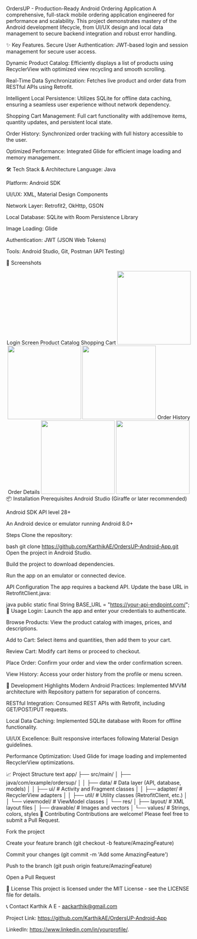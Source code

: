 OrdersUP - Production-Ready Android Ordering Application
A comprehensive, full-stack mobile ordering application engineered for performance and scalability. This project demonstrates mastery of the Android development lifecycle, from UI/UX design and local data management to secure backend integration and robust error handling.

✨ Key Features.
Secure User Authentication: JWT-based login and session management for secure user access.

Dynamic Product Catalog: Efficiently displays a list of products using RecyclerView with optimized view recycling and smooth scrolling.

Real-Time Data Synchronization: Fetches live product and order data from RESTful APIs using Retrofit.

Intelligent Local Persistence: Utilizes SQLite for offline data caching, ensuring a seamless user experience without network dependency.

Shopping Cart Management: Full cart functionality with add/remove items, quantity updates, and persistent local state.

Order History: Synchronized order tracking with full history accessible to the user.

Optimized Performance: Integrated Glide for efficient image loading and memory management.

🛠️ Tech Stack & Architecture
Language: Java

Platform: Android SDK

UI/UX: XML, Material Design Components

Network Layer: Retrofit2, OkHttp, GSON

Local Database: SQLite with Room Persistence Library

Image Loading: Glide

Authentication: JWT (JSON Web Tokens)

Tools: Android Studio, Git, Postman (API Testing)

📸 Screenshots
<div align="center">
Login Screen	Product Catalog	Shopping Cart
<img src="screenshots/login.png" width="200">	<img src="screenshots/products.png" width="200">	<img src="screenshots/cart.png" width="200">
Order History	Order Details
<img src="screenshots/orders.png" width="200">	<img src="screenshots/order_detail.png" width="200">
</div>
📦 Installation
Prerequisites
Android Studio (Giraffe or later recommended)

Android SDK API level 28+

An Android device or emulator running Android 8.0+

Steps
Clone the repository:

bash
git clone https://github.com/KarthikAE/OrdersUP-Android-App.git
Open the project in Android Studio.

Build the project to download dependencies.

Run the app on an emulator or connected device.

API Configuration
The app requires a backend API. Update the base URL in RetrofitClient.java:

java
public static final String BASE_URL = "https://your-api-endpoint.com/";
🚀 Usage
Login: Launch the app and enter your credentials to authenticate.

Browse Products: View the product catalog with images, prices, and descriptions.

Add to Cart: Select items and quantities, then add them to your cart.

Review Cart: Modify cart items or proceed to checkout.

Place Order: Confirm your order and view the order confirmation screen.

View History: Access your order history from the profile or menu screen.

🔧 Development Highlights
Modern Android Practices: Implemented MVVM architecture with Repository pattern for separation of concerns.

RESTful Integration: Consumed REST APIs with Retrofit, including GET/POST/PUT requests.

Local Data Caching: Implemented SQLite database with Room for offline functionality.

UI/UX Excellence: Built responsive interfaces following Material Design guidelines.

Performance Optimization: Used Glide for image loading and implemented RecyclerView optimizations.

📈 Project Structure
text
app/
├── src/main/
│   ├── java/com/example/ordersup/
│   │   ├── data/            # Data layer (API, database, models)
│   │   ├── ui/              # Activity and Fragment classes
│   │   ├── adapter/         # RecyclerView adapters
│   │   ├── util/            # Utility classes (RetrofitClient, etc.)
│   │   └── viewmodel/       # ViewModel classes
│   └── res/
│       ├── layout/          # XML layout files
│       ├── drawable/        # Images and vectors
│       └── values/          # Strings, colors, styles
🤝 Contributing
Contributions are welcome! Please feel free to submit a Pull Request.

Fork the project

Create your feature branch (git checkout -b feature/AmazingFeature)

Commit your changes (git commit -m 'Add some AmazingFeature')

Push to the branch (git push origin feature/AmazingFeature)

Open a Pull Request

📄 License
This project is licensed under the MIT License - see the LICENSE file for details.

📞 Contact
Karthik A E - aackarthik@gmail.com

Project Link: https://github.com/KarthikAE/OrdersUP-Android-App

LinkedIn: https://www.linkedin.com/in/yourprofile/.

